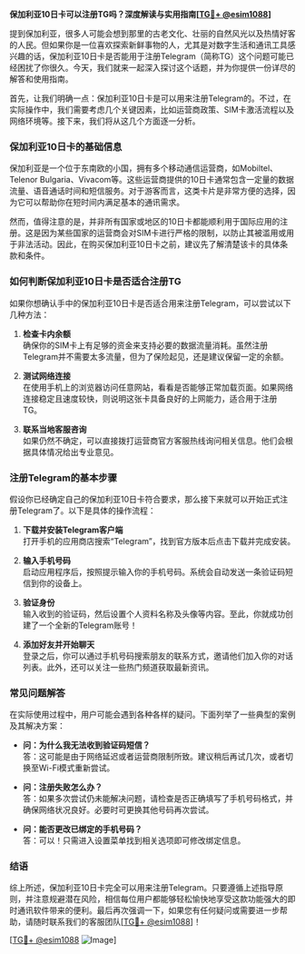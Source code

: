 **保加利亚10日卡可以注册TG吗？深度解读与实用指南[[TG💪+ @esim1088](https://t.me/s/esim1088)]**

提到保加利亚，很多人可能会想到那里的古老文化、壮丽的自然风光以及热情好客的人民。但如果你是一位喜欢探索新鲜事物的人，尤其是对数字生活和通讯工具感兴趣的话，保加利亚10日卡是否能用于注册Telegram（简称TG）这个问题可能已经困扰了你很久。今天，我们就来一起深入探讨这个话题，并为你提供一份详尽的解答和使用指南。

首先，让我们明确一点：保加利亚10日卡是可以用来注册Telegram的。不过，在实际操作中，我们需要考虑几个关键因素，比如运营商政策、SIM卡激活流程以及网络环境等。接下来，我们将从这几个方面逐一分析。

### **保加利亚10日卡的基础信息**

保加利亚是一个位于东南欧的小国，拥有多个移动通信运营商，如Mobiltel、Telenor Bulgaria、Vivacom等。这些运营商提供的10日卡通常包含一定量的数据流量、语音通话时间和短信服务。对于游客而言，这类卡片是非常方便的选择，因为它可以帮助你在短时间内满足基本的通讯需求。

然而，值得注意的是，并非所有国家或地区的10日卡都能顺利用于国际应用的注册。这是因为某些国家的运营商会对SIM卡进行严格的限制，以防止其被滥用或用于非法活动。因此，在购买保加利亚10日卡之前，建议先了解清楚该卡的具体条款和条件。

### **如何判断保加利亚10日卡是否适合注册TG**

如果你想确认手中的保加利亚10日卡是否适合用来注册Telegram，可以尝试以下几种方法：

1. **检查卡内余额**  
   确保你的SIM卡上有足够的资金来支持必要的数据流量消耗。虽然注册Telegram并不需要太多流量，但为了保险起见，还是建议保留一定的余额。

2. **测试网络连接**  
   在使用手机上的浏览器访问任意网站，看看是否能够正常加载页面。如果网络连接稳定且速度较快，则说明这张卡具备良好的上网能力，适合用于注册TG。

3. **联系当地客服咨询**  
   如果仍然不确定，可以直接拨打运营商官方客服热线询问相关信息。他们会根据具体情况给出专业意见。

### **注册Telegram的基本步骤**

假设你已经确定自己的保加利亚10日卡符合要求，那么接下来就可以开始正式注册Telegram了。以下是具体的操作流程：

1. **下载并安装Telegram客户端**  
   打开手机的应用商店搜索“Telegram”，找到官方版本后点击下载并完成安装。

2. **输入手机号码**  
   启动应用程序后，按照提示输入你的手机号码。系统会自动发送一条验证码短信到你的设备上。

3. **验证身份**  
   输入收到的验证码，然后设置个人资料名称及头像等内容。至此，你就成功创建了一个全新的Telegram账号！

4. **添加好友并开始聊天**  
   登录之后，你可以通过手机号码搜索朋友的联系方式，邀请他们加入你的对话列表。此外，还可以关注一些热门频道获取最新资讯。

### **常见问题解答**

在实际使用过程中，用户可能会遇到各种各样的疑问。下面列举了一些典型的案例及其解决方案：

- **问：为什么我无法收到验证码短信？**  
  答：这可能是由于网络延迟或者运营商限制所致。建议稍后再试几次，或者切换至Wi-Fi模式重新尝试。

- **问：注册失败怎么办？**  
  答：如果多次尝试仍未能解决问题，请检查是否正确填写了手机号码格式，并确保网络状况良好。必要时可更换其他号码再次尝试。

- **问：能否更改已绑定的手机号码？**  
  答：可以！只需进入设置菜单找到相关选项即可修改绑定信息。

### **结语**

综上所述，保加利亚10日卡完全可以用来注册Telegram。只要遵循上述指导原则，并注意规避潜在风险，相信每位用户都能够轻松愉快地享受这款功能强大的即时通讯软件带来的便利。最后再次强调一下，如果您有任何疑问或需要进一步帮助，请随时联系我们的客服团队[[TG💪+ @esim1088](https://t.me/s/esim1088)]！

[[TG💪+ @esim1088](https://t.me/s/esim1088) ![Image](https://i.postimg.cc/4NQfJmqS/Snipaste-2025-05-13-00-14-12.png)]